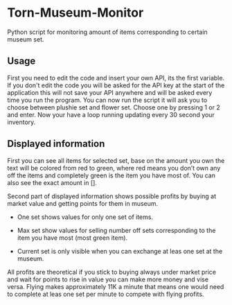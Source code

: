 ﻿# Torn-Museum-Monitor
Python script for monitoring amount of items corresponding to certain museum set.

## Usage 

First you need to edit the code and insert your own API, its the first variable. If you don't edit the code you will be asked for the API key at the start of the application this will not save your API anywhere and will be asked every time you run the program.
You can now run the script it will ask you to choose between plushie set and flower set. Choose one by pressing 1 or 2 and enter.
Now your have a loop running updating every 30 second your inventory.

## Displayed information

First you can see all items for selected set, base on the amount you own the text will be colored from red to green, where red means you don’t own any off the items and completely green is the item you have most of. You can also see the exact amount in []. 

Second part of displayed information shows possible profits by buying at market value and getting points for them in museum. 

- One set shows values for only one set of items.

- Max set show values for selling number off sets corresponding to the item you have most (most green item).

- Current set is only visible when you can exchange at leas one set at the museum.



All profits are theoretical if you stick to buying always under market price and  wait for points to rise in value you can make more money and vise versa. Flying makes approximately 11K a minute that means one would need to complete at leas one set per minute to compete with flying profits. 
